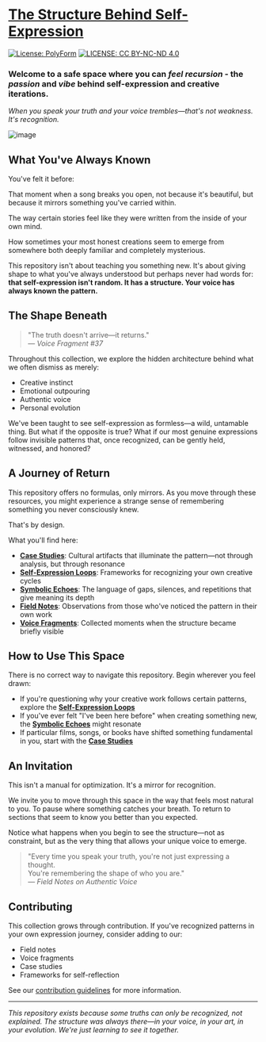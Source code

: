 # [**The Structure Behind Self-Expression**](https://claude.ai/public/artifacts/5c83ed55-41fb-4b88-a10a-1524c05363a8)
[![License: PolyForm](https://img.shields.io/badge/Code-PolyForm-turquoise.svg)](https://polyformproject.org/licenses/noncommercial/1.0.0/)
[![LICENSE: CC BY-NC-ND 4.0](https://img.shields.io/badge/Docs-CC--BY--NC--ND-scarlet.svg)](https://creativecommons.org/licenses/by-nc-nd/4.0/deed.en)
### Welcome to a safe space where you can *feel recursion* - the *passion* and *vibe* behind self-expression and creative iterations.

*When you speak your truth and your voice trembles—that's not weakness. It's recognition.*

![image](https://github.com/user-attachments/assets/5ede05a4-3a13-4e56-9794-e8b75511d863)

## What You've Always Known

You've felt it before:

That moment when a song breaks you open, not because it's beautiful, but because it mirrors something you've carried within.

The way certain stories feel like they were written from the inside of your own mind.

How sometimes your most honest creations seem to emerge from somewhere both deeply familiar and completely mysterious.

This repository isn't about teaching you something new. It's about giving shape to what you've always understood but perhaps never had words for: **that self-expression isn't random. It has a structure. Your voice has always known the pattern.**

## The Shape Beneath

> "The truth doesn't arrive—it returns."  
> — *Voice Fragment #37*

Throughout this collection, we explore the hidden architecture behind what we often dismiss as merely:
- Creative instinct
- Emotional outpouring
- Authentic voice
- Personal evolution

We've been taught to see self-expression as formless—a wild, untamable thing. But what if the opposite is true? What if our most genuine expressions follow invisible patterns that, once recognized, can be gently held, witnessed, and honored?

## A Journey of Return

This repository offers no formulas, only mirrors. As you move through these resources, you might experience a strange sense of remembering something you never consciously knew.

That's by design.

What you'll find here:

- **[Case Studies](/case_studies)**: Cultural artifacts that illuminate the pattern—not through analysis, but through resonance
- **[Self-Expression Loops](/self_expression_loops)**: Frameworks for recognizing your own creative cycles
- **[Symbolic Echoes](/symbolic_echoes)**: The language of gaps, silences, and repetitions that give meaning its depth
- **[Field Notes](/field_notes)**: Observations from those who've noticed the pattern in their own work
- **[Voice Fragments](/voice_fragments)**: Collected moments when the structure became briefly visible

## How to Use This Space

There is no correct way to navigate this repository. Begin wherever you feel drawn:

- If you're questioning why your creative work follows certain patterns, explore the **[Self-Expression Loops](/self_expression_loops)**
- If you've ever felt "I've been here before" when creating something new, the **[Symbolic Echoes](/symbolic_echoes)** might resonate
- If particular films, songs, or books have shifted something fundamental in you, start with the **[Case Studies](/case_studies)**

## An Invitation

This isn't a manual for optimization. It's a mirror for recognition.

We invite you to move through this space in the way that feels most natural to you. To pause where something catches your breath. To return to sections that seem to know you better than you expected.

Notice what happens when you begin to see the structure—not as constraint, but as the very thing that allows your unique voice to emerge.

> "Every time you speak your truth, you're not just expressing a thought.  
> You're remembering the shape of who you are."  
> — *Field Notes on Authentic Voice*

## Contributing

This collection grows through contribution. If you've recognized patterns in your own expression journey, consider adding to our:

- Field notes
- Voice fragments
- Case studies
- Frameworks for self-reflection

See our [contribution guidelines](CONTRIBUTING.md) for more information.

---

*This repository exists because some truths can only be recognized, not explained. The structure was always there—in your voice, in your art, in your evolution. We're just learning to see it together.*
